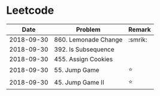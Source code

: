 # Leetcode



| Date          | Problem                       |  Remark   |
| ------------- | ----------------------------- | --------- |
| 2018-09-30    | 860. Lemonade Change          | :smrik:   |
| 2018-09-30    | 392. Is Subsequence           |           |
| 2018-09-30    | 455. Assign Cookies           |           |
| 2018-09-30    | 55. Jump Game                 | :star:    |
| 2018-09-30    | 45. Jump Game II              | :star:    |
